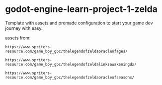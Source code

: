 # godot-engine-learn-project-1-zelda
 Template with assets and premade configuration to start your game dev journey with easy.


assets from:
```shell
https://www.spriters-resource.com/game_boy_gbc/thelegendofzeldaoracleofages/
```
```shell
https://www.spriters-resource.com/game_boy_gbc/thelegendofzeldalinksawakeningdx/
```
```shell
https://www.spriters-resource.com/game_boy_gbc/thelegendofzeldaoracleofseasons/
```
	